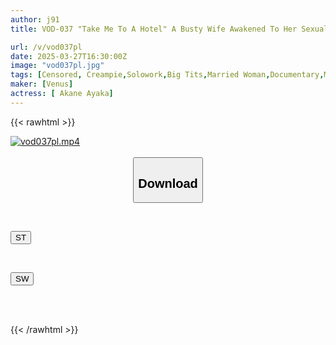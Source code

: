 ```yaml
---
author: j91
title: VOD-037 "Take Me To A Hotel" A Busty Wife Awakened To Her Sexual Desires, But As We Continued Our Date, She Became Horny And It Was Dangerous! ! Immoral Creampie With A Cheating Wife Who Goes Out Of Control On A Love Mission Akane Ayaka

url: /v/vod037pl
date: 2025-03-27T16:30:00Z
image: "vod037pl.jpg"
tags: [Censored, Creampie,Solowork,Big Tits,Married Woman,Documentary,Mature Woman	]
maker: [Venus]
actress: [ Akane Ayaka]
---
```



{{< rawhtml >}}

<div class="video" data-videoid="ePVP2w0A1Xijqa">
    <a href="javascript:;">
        <img src="/v/vod037pl/vod037pl.jpg" width="WIDTH" height="HEIGHT" alt="vod037pl.mp4" loading="lazy">
    </a>
</div>

<script type="text/javascript" src="https://j91.asia/asset/on-demand-st.js"></script>

<br>
  <link rel="stylesheet" href="https://j91.asia/asset/bs5.css">
  
  <center>
  <button class="btn btn-primary" type="button" data-bs-toggle="collapse" data-bs-target=".multi-collapse" aria-expanded="false" aria-controls="multiCollapseExample1 multiCollapseExample2"><h2>Download</h2></button></center>
</p>
<div class="row">
  <div class="col">
    <div class="collapse multi-collapse" id="multiCollapseExample1">
      <div class="card card-body">
	      	      <br>
<div class="buttons">  
<p><a href="/v/vod037pl/st.html" target="_blank"><button class="btn-hover color-3"><i class="fa fa-download"></i> ST</button></a></p></div>
    </div>
  </div>
</div>
  <div class="col">
    <div class="collapse multi-collapse" id="multiCollapseExample2">
      <div class="card card-body">
	      <br>
<div class="buttons">
<p><a href="/v/vod037pl/sw.html" target="_blank"><button class="btn-hover color-2"><i class="fa fa-download"></i> SW</button></a></p></div>
<br><br>
      </div>
    </div>
  </div>
</div>

{{< /rawhtml >}}